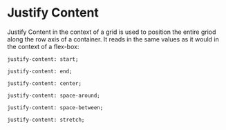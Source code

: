 # Justify Content

Justify Content in the context of a grid is used to position the entire griod along the row axis of a container. It reads in the same values as it would in the context of a flex-box:

`justify-content: start;`

`justify-content: end;`

`justify-content: center;`

`justify-content: space-around;`

`justify-content: space-between;`

`justify-content: stretch;`

